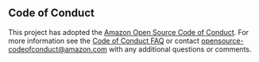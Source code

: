 ## Code of Conduct
This project has adopted the [Amazon Open Source Code of Conduct](https://GCP.github.io/code-of-conduct).
For more information see the [Code of Conduct FAQ](https://GCP.github.io/code-of-conduct-faq) or contact
opensource-codeofconduct@amazon.com with any additional questions or comments.
